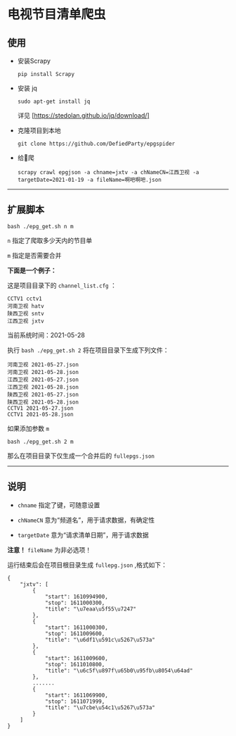 # 电视节目清单爬虫

## 使用
- 安装Scrapy

    `pip install Scrapy`

- 安装 jq
    
    `sudo apt-get install jq`

    详见 [https://stedolan.github.io/jq/download/]

- 克隆项目到本地

    `git clone https://github.com/DefiedParty/epgspider`

- 给👴爬

    `scrapy crawl epgjson -a chname=jxtv -a chNameCN=江西卫视 -a targetDate=2021-01-19 -a fileName=啊吧啊吧.json`

---

## 扩展脚本

`bash ./epg_get.sh n m`

`n` 指定了爬取多少天内的节目单

`m` 指定是否需要合并

**下面是一个例子：**

这是项目目录下的 `channel_list.cfg` ：
    
    CCTV1 cctv1
    河南卫视 hatv
    陕西卫视 sntv
    江西卫视 jxtv

当前系统时间：2021-05-28

执行 `bash ./epg_get.sh 2` 将在项目目录下生成下列文件：

    河南卫视 2021-05-27.json
    河南卫视 2021-05-28.json
    江西卫视 2021-05-27.json
    江西卫视 2021-05-28.json
    陕西卫视 2021-05-27.json
    陕西卫视 2021-05-28.json
    CCTV1 2021-05-27.json
    CCTV1 2021-05-28.json

如果添加参数 `m`

`bash ./epg_get.sh 2 m`

那么在项目目录下仅生成一个合并后的 `fullepgs.json`

---

## 说明

- `chname` 指定了键，可随意设置

- `chNameCN` 意为“频道名”，用于请求数据，有确定性

- `targetDate` 意为“请求清单日期”，用于请求数据

**注意！**  `fileName` 为非必选项！

运行结束后会在项目根目录生成 `fullepg.json` ,格式如下：

    {
        "jxtv": [
            {
                "start": 1610994900,
                "stop": 1611000300,
                "title": "\u7eaa\u5f55\u7247"
            },
            {
                "start": 1611000300,
                "stop": 1611009600,
                "title": "\u6df1\u591c\u5267\u573a"
            },
            {
                "start": 1611009600,
                "stop": 1611010800,
                "title": "\u6c5f\u897f\u65b0\u95fb\u8054\u64ad"
            },
            .......
            {
                "start": 1611069900,
                "stop": 1611071999,
                "title": "\u7cbe\u54c1\u5267\u573a"
            }
        ]
    }